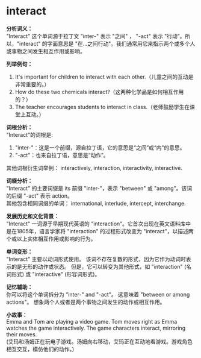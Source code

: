 # interact

**分析词义：**  
"Interact" 这个单词源于拉丁文 "inter-" 表示 "之间" ， "-act" 表示 "行动”。所以，"interact" 的字面意思是 "在...之间行动"。我们通常用它来指示两个或多个人或事物之间发生相互作用或影响。

  

**列举例句：**

  

1.  It's important for children to interact with each other.（儿童之间的互动是非常重要的。）
2.  How do these two chemicals interact?（这两种化学品是如何相互作用的？）
3.  The teacher encourages students to interact in class.（老师鼓励学生在课堂上互动。）

  

**词根分析：**  
"Interact"的词根是:

  

1.  "inter-"：这是一个前缀，源自拉丁语，它的意思是“之间”或“内”的意思。
2.  "-act"：也来自拉丁语，意思是“动作”。

  

其他词根衍生词举例： interactively, interaction, interactivity, interactive.

  

**词缀分析：**  
"Interact" 的主要词缀是 its 前缀 "inter-"，表示 "between" 或 "among"。该词的后缀 "-act" 表示 action。  
其他包含相同词缀的单词： international, interlude, intercept, interchange.

  

**发展历史和文化背景：**  
"Interact" 一词源于早期现代英语的 "interaction"。它首次出现在英文语料库中是在1805年，语言学家将 "interaction" 的过程形式改变为 "interact"，以描述两个或以上实体相互作用或影响的行为。

  

**单词变形：**  
"Interact" 主要以动词形式使用。 该词不存在复数的形式，因为它作为动词时表示的是无形的动作或状态。 但是，它可以转变为其他形式，如 "interaction" (名词形式) 或 "interactive" (形容词形式)。

  

**记忆辅助：**  
你可以将这个单词拆分为 "inter-" and "-act"。 这意味着 "between or among actions"。 想象两个人或者是两个事物之间发生的动作或相互作用。

  

**小故事：**  
Emma and Tom are playing a video game. Tom moves right as Emma watches the game interactively. The game characters interact, mirroring their moves.  
(艾玛和汤姆正在玩电子游戏。汤姆向右移动，艾玛正在互动地看游戏。游戏角色相互交互，模仿他们的动作。)
